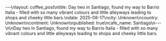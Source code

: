 ---\nlayout: coffee_post\ntitle: Day two in Santiago, found my way to Barrio Italia - filled with so many vibrant colours and little alleyways leading to shops and cheeky little bars.\ndate: 2025-08-17\ncity: Unknown\ncountry: Unknown\ncontinent: Unknown\npublished: true\ncafe_name: Santiago\n---\n\nDay two in Santiago, found my way to Barrio Italia - filled with so many vibrant colours and little alleyways leading to shops and cheeky little bars.